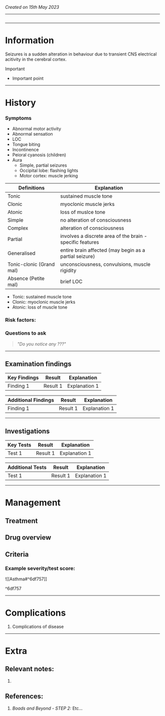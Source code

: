 *Created on 15th May 2023*

---
```toc
```
---

# Information
Seizures is a sudden alteration in behaviour due to transient CNS electrical acitivity in the cerebral cortex.

> [!Important]
- Important point

--- 
# History
### Symptoms
- Abnormal motor activity
- Abnormal sensation
- LOC
- Tongue biting
- Incontinence
- Peioral cyanosis (children)
- Aura
	- Simple, partial seizures 
	- Occipital lobe: flashing lights
	- Motor cortex: muscle jerking

| Definitions              | Explanation                                               |
| ------------------------ | --------------------------------------------------------- |
| Tonic                    | sustained muscle tone                                     |
| Clonic                   | myoclonic muscle jerks                                    |
| Atonic                   | loss of muslce tone                                       |
| Simple                   | no alteration of consciousness                            |
| Complex                  | alteration of consciousness                               |
| Partial                  | involves a discrete area of the brain - specific features |
| Generalised              | entire brain affected (may begin as a partial seizure)    |
| Tonic-clonic (Grand mal) | unconsciousness, convulsions, muscle rigidity             |
| Absence (Petite mal)     | brief LOC                                                          |
- Tonic: sustained muscle tone
- Clonic: myoclonic muscle jerks
- Atonic: loss of muscle tone

### Risk factors:

### Questions to ask
>*"Do you notice any ???"*

---

## Examination findings
| Key Findings | Result   | Explanation   |
| ------------ | -------- | ------------- |
| Finding 1    | Result 1 | Explanation 1 |

| Additional Findings | Result   | Explanation   |
| ------------------- | -------- | ------------- |
| Finding 1           | Result 1 | Explanation 1 |

---

## Investigations
| Key Tests                 |Result| Explanation                                                                                                                                                     |
| ------------------------- | --- | --------------------------------------------------------------------------------------------------------------------------------------------------------------- |
| Test 1                    |Result 1| Explanation 1                                                                                                                                                        |

| Additional Tests               |  Result   | Explanation                |
| ------------------------------ | --- | --------------------- |
| Test 1                            |  Result 1   | Explanation 1 |

---

# Management
## Treatment

## Drug overview

## Criteria
### Example severity/test score:
![[Asthma#^6df757]]

^6df757

---

# Complications
1. Complications of disease

---

# Extra
## Relevant notes:
1. 
## References:
1. *Boads and Beyond - STEP 2:* Etc...